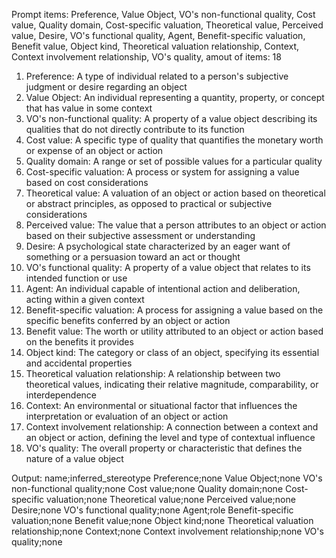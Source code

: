 Prompt items: 
Preference, Value Object, VO's non-functional quality, Cost value, Quality domain, Cost-specific valuation, Theoretical value, Perceived value, Desire, VO's functional quality, Agent, Benefit-specific valuation, Benefit value, Object kind, Theoretical valuation relationship, Context, Context involvement relationship, VO's quality, 
amout of items: 18
 1. Preference: A type of individual related to a person's subjective judgment or desire regarding an object
2. Value Object: An individual representing a quantity, property, or concept that has value in some context
3. VO's non-functional quality: A property of a value object describing its qualities that do not directly contribute to its function
4. Cost value: A specific type of quality that quantifies the monetary worth or expense of an object or action
5. Quality domain: A range or set of possible values for a particular quality
6. Cost-specific valuation: A process or system for assigning a value based on cost considerations
7. Theoretical value: A valuation of an object or action based on theoretical or abstract principles, as opposed to practical or subjective considerations
8. Perceived value: The value that a person attributes to an object or action based on their subjective assessment or understanding
9. Desire: A psychological state characterized by an eager want of something or a persuasion toward an act or thought
10. VO's functional quality: A property of a value object that relates to its intended function or use
11. Agent: An individual capable of intentional action and deliberation, acting within a given context
12. Benefit-specific valuation: A process for assigning a value based on the specific benefits conferred by an object or action
13. Benefit value: The worth or utility attributed to an object or action based on the benefits it provides
14. Object kind: The category or class of an object, specifying its essential and accidental properties
15. Theoretical valuation relationship: A relationship between two theoretical values, indicating their relative magnitude, comparability, or interdependence
16. Context: An environmental or situational factor that influences the interpretation or evaluation of an object or action
17. Context involvement relationship: A connection between a context and an object or action, defining the level and type of contextual influence
18. VO's quality: The overall property or characteristic that defines the nature of a value object

Output:
name;inferred_stereotype
Preference;none
Value Object;none
VO's non-functional quality;none
Cost value;none
Quality domain;none
Cost-specific valuation;none
Theoretical value;none
Perceived value;none
Desire;none
VO's functional quality;none
Agent;role
Benefit-specific valuation;none
Benefit value;none
Object kind;none
Theoretical valuation relationship;none
Context;none
Context involvement relationship;none
VO's quality;none
